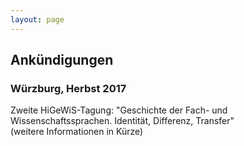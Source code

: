 ```yaml
---
layout: page
---
```


## Ankündigungen

### Würzburg, Herbst 2017

Zweite HiGeWiS-Tagung: "Geschichte der Fach- und Wissenschaftssprachen. Identität, Differenz, Transfer"  
(weitere Informationen in Kürze)
<!-- [Tagungshomepage]( http://www.zfl-berlin.org/veranstaltungen-detail/items/ueber-wissenschaft-reden.html ){:target="_blank"} -->
